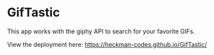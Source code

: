 # GifTastic

This app works with the giphy API to search for your favorite GIFs.

View the deployment here: https://heckman-codes.github.io/GifTastic/

